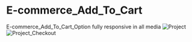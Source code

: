 # E-commerce_Add_To_Cart
E-commerce_Add_To_Cart_Option fully responsive in all media
![Project](https://github.com/HassanAbbasZaidi/E-commerce_Add_To_Cart/assets/123300479/b111465b-5c38-4f30-8a8b-ab25da87a004)
![Project_Checkout](https://github.com/HassanAbbasZaidi/E-commerce_Add_To_Cart/assets/123300479/5da0dd67-47af-4b7f-a1f8-6df2b221e48c)
